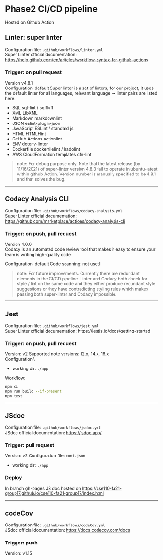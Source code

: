 # Phase2 CI/CD pipeline

Hosted on Github Action
## Linter: super linter

Configuration file: `.github/workflows/linter.yml`\
Super Linter official documentation:
https://help.github.com/en/articles/workflow-syntax-for-github-actions

### Trigger: on pull request
Version v4.8.1 \
Configuration: default
Super linter is a set of linters, for our project, it uses the default linter for all languages, relevant language -> linter pairs are listed here:
- SQL	sql-lint / sqlfluff
- XML	LibXML
- Markdown	markdownlint
- JSON	eslint-plugin-json
- JavaScript	ESLint / standard js
- HTML	HTMLHint
- GitHub Actions	actionlint
- ENV	dotenv-linter
- Dockerfile	dockerfilelint / hadolint
- AWS CloudFormation templates	cfn-lint

> note:
For debug purpose only. Note that the latest release (by 11/16/2021) of super-linter version 4.8.3 fail to operate in ubuntu-latest within github Action. Version number is manually specified to be 4.8.1 and that solves the bug. 

---

## Codacy Analysis CLI

Configuration file: `.github/workflows/codacy-analysis.yml`\
Super Linter official documentation:
https://github.com/marketplace/actions/codacy-analysis-cli

### Trigger: on push, pull request
Version 4.0.0\
Codacy is an automated code review tool that makes it easy to ensure your team is writing high-quality code

Configuration: default
Code scanning: not used

> note:
For future improvements. Currently there are redundant elements in the CI/CD pipeline. Linter and Codacy both check for style / lint on the same code and they either produce redundant style suggestions or they have contradicting styling rules which makes passing both super-linter and Codacy impossible.

---
## Jest

Configuration file: `.github/workflows/jest.yml`\
Super Linter official documentation:
https://jestjs.io/docs/getting-started

### Trigger: on push, pull request
Version: v2
Supported note versions: 12.x, 14.x, 16.x\
Configuration:\
- working dir: `./app`

Workflow:
``` bash
npm ci
npm run build --if-present
npm test
```

---
## JSdoc

Configuration file: `.github/workflows/jsdoc.yml`\
JSdoc official documentation:
https://jsdoc.app/

### Trigger: pull request
Version: v2
Configuration file: `conf.json`
- working dir: `./app`

### Deploy
In branch gh-pages
JS doc hosted on https://cse110-fa21-group17.github.io/cse110-fa21-group17/index.html

---

## codeCov

Configuration file: `.github/workflows/codeCov.yml`\
JSdoc official documentation:
https://docs.codecov.com/docs

### Trigger: push
Version: v1.15
